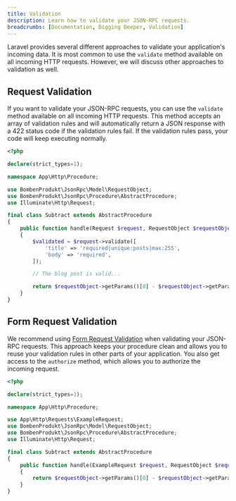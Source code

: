 ```yaml
---
title: Validation
description: Learn how to validate your JSON-RPC requests.
breadcrumbs: [Documentation, Digging Deeper, Validation]
---
```


Laravel provides several different approaches to validate your application's incoming data. It is most common to use the `validate` method available on all incoming HTTP requests. However, we will discuss other approaches to validation as well.

## Request Validation

If you want to validate your JSON-RPC requests, you can use the `validate` method available on all incoming HTTP requests. This method accepts an array of validation rules and will automatically return a JSON response with a 422 status code if the validation rules fail. If the validation rules pass, your code will keep executing normally.

```php
<?php

declare(strict_types=1);

namespace App\Http\Procedure;

use BombenProdukt\JsonRpc\Model\RequestObject;
use BombenProdukt\JsonRpc\Procedure\AbstractProcedure;
use Illuminate\Http\Request;

final class Subtract extends AbstractProcedure
{
    public function handle(Request $request, RequestObject $requestObject): int
    {
        $validated = $request->validate([
            'title' => 'required|unique:posts|max:255',
            'body' => 'required',
        ]);

        // The blog post is valid...

        return $requestObject->getParams()[0] - $requestObject->getParams()[1];
    }
}
```

## Form Request Validation

We recommend using [Form Request Validation](https://laravel.com/docs/8.x/validation#form-request-validation) when validating your JSON-RPC requests. This approach keeps your procedure clean and allows you to reuse your validation rules in other parts of your application. You also get access to the `authorize` method, which allows you to authorize the incoming request.

```php
<?php

declare(strict_types=1);

namespace App\Http\Procedure;

use App\Http\Requests\ExampleRequest;
use BombenProdukt\JsonRpc\Model\RequestObject;
use BombenProdukt\JsonRpc\Procedure\AbstractProcedure;
use Illuminate\Http\Request;

final class Subtract extends AbstractProcedure
{
    public function handle(ExampleRequest $request, RequestObject $requestObject): int
    {
        return $requestObject->getParams()[0] - $requestObject->getParams()[1];
    }
}
```
